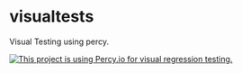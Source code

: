 # visualtests
Visual Testing using percy.

[![This project is using Percy.io for visual regression testing.](https://percy.io/static/images/percy-badge.svg)](https://percy.io/Bhumi/visualtests)